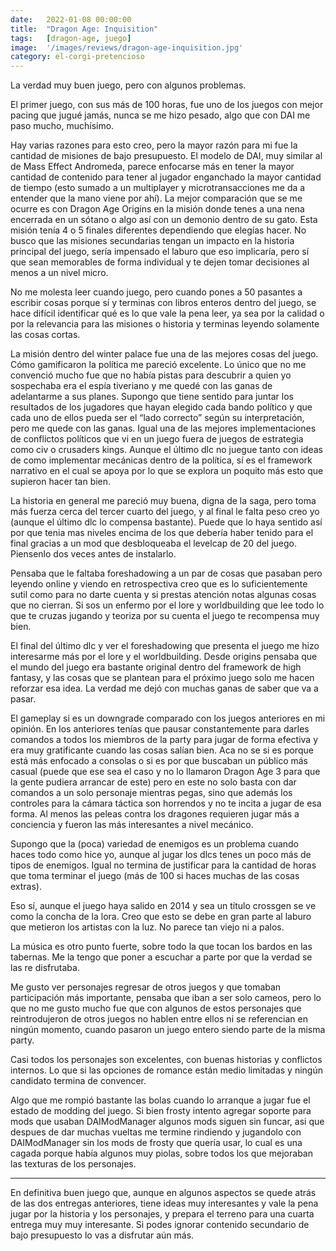 ```yaml
---
date:   2022-01-08 00:00:00
title:  "Dragon Age: Inquisition"
tags:   [dragon-age, juego]
image:  '/images/reviews/dragon-age-inquisition.jpg'
category: el-corgi-pretencioso
---
```

La verdad muy buen juego, pero con algunos problemas.

El primer juego, con sus más de 100 horas, fue uno de los juegos con mejor pacing que jugué jamás, nunca se me hizo pesado, algo que con DAI me paso mucho, muchísimo.

Hay varias razones para esto creo, pero la mayor razón para mi fue la cantidad de misiones de bajo presupuesto. El modelo de DAI, muy similar al de Mass Effect Andromeda, parece enfocarse más en tener la mayor cantidad de contenido para tener al jugador enganchado la mayor cantidad de tiempo (esto sumado a un multiplayer y microtransacciones me da a entender que la mano viene por ahí). La mejor comparación que se me ocurre es con Dragon Age Origins en la misión donde tenes a una nena encerrada en un sótano o algo así con un demonio dentro de su gato. Esta misión tenía 4 o 5 finales diferentes dependiendo que elegías hacer. No busco que las misiones secundarias tengan un impacto en la historia principal del juego, sería impensado el laburo que eso implicaría, pero sí que sean memorables de forma individual y te dejen tomar decisiones al menos a un nivel micro.

No me molesta leer cuando juego, pero cuando pones a 50 pasantes a escribir cosas porque sí y terminas con libros enteros dentro del juego, se hace difícil identificar qué es lo que vale la pena leer, ya sea por la calidad o por la relevancia para las misiones o historia y terminas leyendo solamente las cosas cortas.

La misión dentro del winter palace fue una de las mejores cosas del juego. Cómo gamificaron la política me pareció excelente. Lo único que no me convenció mucho fue que no había pistas para descubrir a quien yo sospechaba era el espía tiveriano y me quedé con las ganas de adelantarme a sus planes. Supongo que tiene sentido para juntar los resultados de los jugadores que hayan elegido cada bando político y que cada uno de ellos pueda ser el “lado correcto” según su interpretación, pero me quede con las ganas. Igual una de las mejores implementaciones de conflictos políticos que vi en un juego fuera de juegos de estrategia como civ o crusaders kings. Aunque el último dlc no juegue tanto con ideas de como implementar mecánicas dentro de la política, sí es el framework narrativo en el cual se apoya por lo que se explora un poquito más esto que supieron hacer tan bien.

La historia en general me pareció muy buena, digna de la saga, pero toma más fuerza cerca del tercer cuarto del juego, y al final le falta peso creo yo (aunque el último dlc lo compensa bastante). Puede que lo haya sentido así por que tenia mas niveles encima de los que debería haber tenido para el final gracias a un mod que desbloqueaba el levelcap de 20 del juego. Piensenlo dos veces antes de instalarlo.

Pensaba que le faltaba foreshadowing a un par de cosas que pasaban pero leyendo online y viendo en retrospectiva creo que es lo suficientemente sutil como para no darte cuenta y si prestas atención notas algunas cosas que no cierran. Si sos un enfermo por el lore y worldbuilding que lee todo lo que te cruzas jugando y teoriza por su cuenta el juego te recompensa muy bien.

El final del último dlc y ver el foreshadowing que presenta el juego me hizo interesarme más por el lore y el worldbuilding. Desde origins pensaba que el mundo del juego era bastante original dentro del framework de high fantasy, y las cosas que se plantean para el próximo juego solo me hacen reforzar esa idea. La verdad me dejó con muchas ganas de saber que va a pasar.

El gameplay si es un downgrade comparado con los juegos anteriores en mi opinión. En los anteriores tenías que pausar constantemente para darles comandos a todos los miembros de la party para jugar de forma efectiva y era muy gratificante cuando las cosas salían bien. Aca no se si es porque está más enfocado a consolas o si es por que buscaban un público más casual (puede que ese sea el caso y no lo llamaron Dragon Age 3 para que la gente pudiera arrancar de este) pero en este no solo basta con dar comandos a un solo personaje mientras pegas, sino que además los controles para la cámara táctica son horrendos y no te incita a jugar de esa forma. Al menos las peleas contra los dragones requieren jugar más a conciencia y fueron las más interesantes a nivel mecánico.

Supongo que la (poca) variedad de enemigos es un problema cuando haces todo como hice yo, aunque al jugar los dlcs tenes un poco más de tipos de enemigos. Igual no termina de justificar para la cantidad de horas que toma terminar el juego (más de 100 si haces muchas de las cosas extras).

Eso sí, aunque el juego haya salido en 2014 y sea un título crossgen se ve como la concha de la lora. Creo que esto se debe en gran parte al laburo que metieron los artistas con la luz. No parece tan viejo ni a palos.

La música es otro punto fuerte, sobre todo la que tocan los bardos en las tabernas. Me la tengo que poner a escuchar a parte por que la verdad se las re disfrutaba.

Me gusto ver personajes regresar de otros juegos y que tomaban participación más importante, pensaba que iban a ser solo cameos, pero lo que no me gusto mucho fue que con algunos de estos personajes que reintrodujeron de otros juegos no hablen entre ellos ni se referencian en ningún momento, cuando pasaron un juego entero siendo parte de la misma party.

Casi todos los personajes son excelentes, con buenas historias y conflictos internos. Lo que si las opciones de romance están medio limitadas y ningún candidato termina de convencer.

Algo que me rompió bastante las bolas cuando lo arranque a jugar fue el estado de modding del juego. Si bien frosty intento agregar soporte para mods que usaban DAIModManager algunos mods siguen sin funcar, asi que despues de dar muchas vueltas me termine rindiendo y jugandolo con DAIModManager sin los mods de frosty que quería usar, lo cual es una cagada porque había algunos muy piolas, sobre todos los que mejoraban las texturas de los personajes.

<hr>

En definitiva buen juego que, aunque en algunos aspectos se quede atrás de las dos entregas anteriores, tiene ideas muy interesantes y vale la pena jugar por la historia y los personajes, y prepara el terreno para una cuarta entrega muy muy interesante. Si podes ignorar contenido secundario de bajo presupuesto lo vas a disfrutar aún más.
